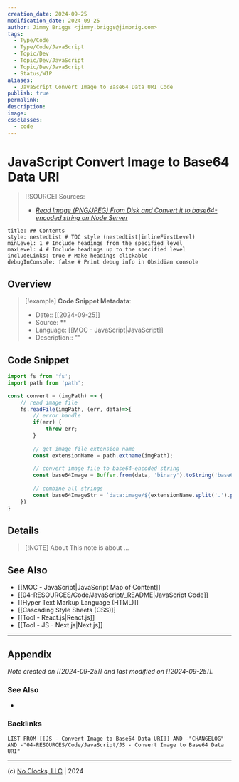 ```yaml
---
creation_date: 2024-09-25
modification_date: 2024-09-25
author: Jimmy Briggs <jimmy.briggs@jimbrig.com>
tags:
  - Type/Code
  - Type/Code/JavaScript
  - Topic/Dev
  - Topic/Dev/JavaScript
  - Topic/Dev/JavaScript
  - Status/WIP
aliases:
  - JavaScript Convert Image to Base64 Data URI Code
publish: true
permalink:
description:
image:
cssclasses:
  - code
---
```


# JavaScript Convert Image to Base64 Data URI

> [!SOURCE] Sources:
> - *[Read Image (PNG/JPEG) From Disk and Convert it to base64-encoded string on Node Server](https://gist.github.com/MarkoCen/0ee9437439e00e313926)*

```table-of-contents
title: ## Contents 
style: nestedList # TOC style (nestedList|inlineFirstLevel)
minLevel: 1 # Include headings from the specified level
maxLevel: 4 # Include headings up to the specified level
includeLinks: true # Make headings clickable
debugInConsole: false # Print debug info in Obsidian console
```

## Overview

> [!example] **Code Snippet Metadata**:
> - Date:: [[2024-09-25]]
> - Source: **
> - Language: [[MOC - JavaScript|JavaScript]]
> - Description:: ""

## Code Snippet

```javascript
import fs from 'fs';
import path from 'path';

const convert = (imgPath) => {
    // read image file
    fs.readFile(imgPath, (err, data)=>{
        // error handle
        if(err) {
            throw err;
        }
        
        // get image file extension name
        const extensionName = path.extname(imgPath);
        
        // convert image file to base64-encoded string
        const base64Image = Buffer.from(data, 'binary').toString('base64');
        
        // combine all strings
        const base64ImageStr = `data:image/${extensionName.split('.').pop()};base64,${base64Image}`;
    })
}
```

## Details

> [!NOTE] About
> This note is about ...

## See Also

- [[MOC - JavaScript|JavaScript Map of Content]]
- [[04-RESOURCES/Code/JavaScript/_README|JavaScript Code]]
- [[Hyper Text Markup Language (HTML)]]
- [[Cascading Style Sheets (CSS)]]
- [[Tool - React.js|React.js]]
- [[Tool - JS - Next.js|Next.js]]

***

## Appendix

*Note created on [[2024-09-25]] and last modified on [[2024-09-25]].*

### See Also

- 

### Backlinks

```dataview
LIST FROM [[JS - Convert Image to Base64 Data URI]] AND -"CHANGELOG" AND -"04-RESOURCES/Code/JavaScript/JS - Convert Image to Base64 Data URI"
```

***

(c) [No Clocks, LLC](https://github.com/noclocks) | 2024